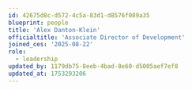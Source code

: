 ```yaml
---
id: 42675d8c-d572-4c5a-83d1-d8576f089a35
blueprint: people
title: 'Alex Danton-Klein'
officialtitle: 'Associate Director of Development'
joined_ces: '2025-08-22'
role:
  - leadership
updated_by: 1179db75-8eeb-4bad-8e60-d5005aef7ef8
updated_at: 1753293206
---
```

